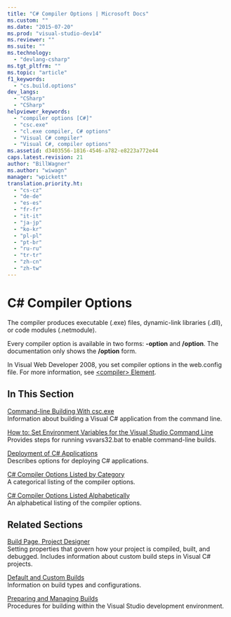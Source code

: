 ```yaml
---
title: "C# Compiler Options | Microsoft Docs"
ms.custom: ""
ms.date: "2015-07-20"
ms.prod: "visual-studio-dev14"
ms.reviewer: ""
ms.suite: ""
ms.technology: 
  - "devlang-csharp"
ms.tgt_pltfrm: ""
ms.topic: "article"
f1_keywords: 
  - "cs.build.options"
dev_langs: 
  - "CSharp"
  - "CSharp"
helpviewer_keywords: 
  - "compiler options [C#]"
  - "csc.exe"
  - "cl.exe compiler, C# options"
  - "Visual C# compiler"
  - "Visual C#, compiler options"
ms.assetid: d3403556-1816-4546-a782-e8223a772e44
caps.latest.revision: 21
author: "BillWagner"
ms.author: "wiwagn"
manager: "wpickett"
translation.priority.ht: 
  - "cs-cz"
  - "de-de"
  - "es-es"
  - "fr-fr"
  - "it-it"
  - "ja-jp"
  - "ko-kr"
  - "pl-pl"
  - "pt-br"
  - "ru-ru"
  - "tr-tr"
  - "zh-cn"
  - "zh-tw"
---
```

# C# Compiler Options
The compiler produces executable (.exe) files, dynamic-link libraries (.dll), or code modules (.netmodule).  
  
 Every compiler option is available in two forms: **-option** and **/option**. The documentation only shows the **/option** form.  
  
 In Visual Web Developer 2008, you set compiler options in the web.config file. For more information, see [\<compiler> Element](../Topic/%3Ccompiler%3E%20Element.md).  
  
## In This Section  
 [Command-line Building With csc.exe](../../../csharp/language-reference/compiler-options/command-line-building-with-csc-exe.md)  
 Information about building a Visual C# application from the command line.  
  
 [How to: Set Environment Variables for the Visual Studio Command Line](../../../csharp/language-reference/compiler-options/how-to-set-environment-variables-for-the-visual-studio-command-line.md)  
 Provides steps for running vsvars32.bat  to enable command-line builds.  
  
 [Deployment of C# Applications](../../../csharp/language-reference/compiler-options/app-deployment.md)  
 Describes options for deploying C# applications.  
  
 [C# Compiler Options Listed by Category](../../../csharp/language-reference/compiler-options/listed-by-category.md)  
 A categorical listing of the compiler options.  
  
 [C# Compiler Options Listed Alphabetically](../../../csharp/language-reference/compiler-options/listed-alphabetically.md)  
 An alphabetical listing of the compiler options.  
  
## Related Sections  
 [Build Page, Project Designer](/visualstudio/ide/reference/build-page-project-designer-csharp)  
 Setting properties that govern how your project is compiled, built, and debugged. Includes information about custom build steps in Visual C# projects.  
  
 [Default and Custom Builds](/visualstudio/ide/compiling-and-building-in-visual-studio)  
 Information on build types and configurations.  
  
 [Preparing and Managing Builds](/visualstudio/ide/building-and-cleaning-projects-and-solutions-in-visual-studio)  
 Procedures for building within the Visual Studio development environment.